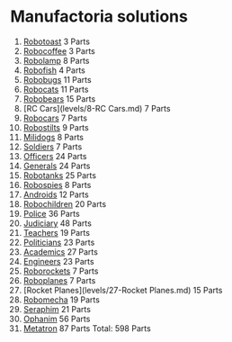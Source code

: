 Manufactoria solutions
=============

1. [Robotoast](levels/1-Robotoast.md) 3 Parts
2. [Robocoffee](levels/2-Robocoffee.md) 3 Parts
3. [Robolamp](levels/3-Robolamp.md) 8 Parts
4. [Robofish](levels/4-Robofish.md) 4 Parts
5. [Robobugs](levels/5-Robobugs.md) 11 Parts
6. [Robocats](levels/6-Robocats.md) 11 Parts
7. [Robobears](levels/7-Robobears.md) 15 Parts
8. [RC Cars](levels/8-RC Cars.md) 7 Parts
9. [Robocars](levels/9-Robocars.md) 7 Parts
10. [Robostilts](levels/10-Robostilts.md) 9 Parts
11. [Milidogs](levels/11-Milidogs.md) 8 Parts
12. [Soldiers](levels/12-Soldiers.md) 7 Parts
13. [Officers](levels/13-Officers.md) 24 Parts
14. [Generals](levels/14-Generals.md) 24 Parts
15. [Robotanks](levels/15-Robotanks.md) 25 Parts
16. [Robospies](levels/16-Robospies.md) 8 Parts
17. [Androids](levels/17-Androids.md) 12 Parts
18. [Robochildren](levels/18-Robochildren.md) 20 Parts
19. [Police](levels/19-Police.md) 36 Parts
20. [Judiciary](levels/20-Judiciary.md) 48 Parts
21. [Teachers](levels/21-Teachers.md) 19 Parts
22. [Politicians](levels/22-Politicians.md) 23 Parts
23. [Academics](levels/23-Academics.md) 27 Parts
24. [Engineers](levels/24-Engineers.md) 23 Parts
25. [Roborockets](levels/25-Roborockets.md) 7 Parts
26. [Roboplanes](levels/26-Roboplanes.md) 7 Parts
27. [Rocket Planes](levels/27-Rocket Planes.md) 15 Parts
28. [Robomecha](levels/28-Robomecha.md) 19 Parts
29. [Seraphim](levels/29-Seraphim.md) 21 Parts
30. [Ophanim](levels/30-Ophanim.md) 56 Parts
31. [Metatron](levels/31-Metatron.md) 87 Parts
Total: 598 Parts